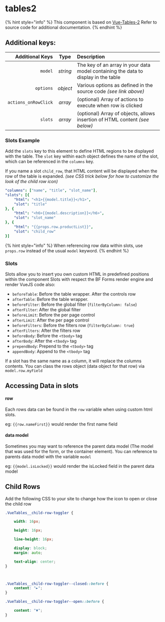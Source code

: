 # tables2

{% hint style="info" %}
This component is based on [Vue-Tables-2](https://github.com/matfish2/vue-tables-2#readme) Refer to source code for additional documentation.
{% endhint %}

## Additional keys:

| Additional Keys | Type | Description |
| ---: | :---: | :--- |
| `model` | _string_ | The key of an array in your data model containing the data to display in the table |
| `options` | _object_ | Various options as defined in the source code _\(see link above\)_ |
| `actions_onRowClick` | _array_ | \(optional\) Array of actions to execute when row is clicked |
| `slots` | _array_ | \(optional\) Array of objects, allows insertion of HTML content _\(see below\)_ |

### Slots Example

Add the `slots` key to this element to define HTML regions to be displayed with the table. The `slot` key within each object defines the name of the slot, which can be referenced in the `columns` key.

If you name a slot `child_row`, that HTML content will be displayed when the row of the table is expanded. _\(see CSS trick below for how to customize the look of the child row icon\)_

```yaml
"columns": ["name", "title", "slot_name"],
"slots": [{
    "html": "<h1>{{model.title}}</h1>",
    "slot": "title"
}, {
    "html": "<h6>{{model.description}}</h6>",
    "slot": "slot_name"
}, {
    "html": "{{props.row.productList}}",
    "slot": "child_row"
}]
```

{% hint style="info" %}
When referencing row data within slots, use `props.row` instead of the usual `model` keyword.
{% endhint %}

### Slots

Slots allow you to insert you own custom HTML in predefined positions within the component Slots with respect the BF Forms render engine and render VueJS code also:

* `beforeTable`: Before the table wrapper. After the controls row
* `afterTable`: Before the table wrapper.
* `beforeFilter`: Before the global filter \(`filterByColumn: false`\)
* `afterFilter`: After the global filter
* `beforeLimit`: Before the per page control
* `afterLimit`: After the per page control
* `beforeFilters`: Before the filters row \(`filterByColumn: true`\)
* `afterFilters`: After the filters row
* `beforeBody`: Before the `<tbody>` tag
* `afterBody`: After the `<tbody>` tag
* `prependBody`: Prepend to the `<tbody>` tag
* `appendBody`: Append to the `<tbody>` tag

If a slot has the same name as a column, it will replace the columns contents. You can class the rows object \(data object for that row\) via `model.row.myField`

## Accessing Data in slots

#### row

Each rows data can be found in the  `row` variable when using custom html slots. 

eg: `{{row.nameFirst}}` would render the first name field

#### data model

Sometimes you may want to reference the parent data model \(The model that was used for the form, or the container element\). You can reference to parents data model with the variable `model`

eg: `{{model.isLocked}}` would render the isLocked field in the parent data model

## Child Rows

Add the following CSS to your site to change how the icon to open or close the child row

```css
.VueTables__child-row-toggler {
    width: 16px;
    height: 16px;
    line-height: 16px;
    display: block;
    margin: auto;
    text-align: center;
}

.VueTables__child-row-toggler--closed::before {
    content: "►";
}

.VueTables__child-row-toggler--open::before {
    content: "▼";
}
```

